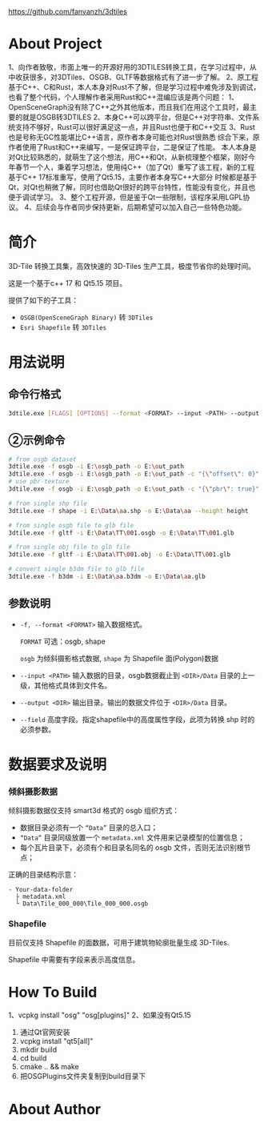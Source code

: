 https://github.com/fanvanzh/3dtiles

# About Project
1、向作者致敬，市面上唯一的开源好用的3DTILES转换工具，在学习过程中，从中收获很多，对3DTiles、OSGB、GLTF等数据格式有了进一步了解。
2、原工程基于C++、C和Rust，本人本身对Rust不了解，但是学习过程中难免涉及到调试，也看了整个代码，个人理解作者采用Rust和C++混编应该是两个问题：
    1、OpenSceneGraph没有除了C++之外其他版本，而且我们在用这个工具时，最主要的就是OSGB转3DTILES
    2、本身C++可以跨平台，但是C++对字符串、文件系统支持不够好，Rust可以很好满足这一点，并且Rust也便于和C++交互
    3、Rust也是号称无GC性能堪比C++语言，原作者本身可能也对Rust很熟悉
    综合下来，原作者使用了Rust和C++来编写，一是保证跨平台，二是保证了性能。
本人本身是对Qt比较熟悉的，就萌生了这个想法，用C++和Qt，从新梳理整个框架，刚好今年春节一个人，秉着学习想法，使用纯C++（加了Qt）重写了该工程，新的工程基于C++ 17标准重写，使用了Qt5.15，主要作者本身写C++大部分
时候都是基于Qt，对Qt也稍微了解，同时也借助Qt很好的跨平台特性，性能没有变化，并且也便于调试学习。
3、整个工程开源，但是鉴于Qt一些限制，该程序采用LGPL协议。
4、后续会与作者同步保持更新，后期希望可以加入自己一些特色功能。

# 简介

3D-Tile 转换工具集，高效快速的 3D-Tiles 生产工具，极度节省你的处理时间。

这是一个基于c++ 17 和 Qt5.15 项目。

提供了如下的子工具：

- `OSGB(OpenSceneGraph Binary)` 转 `3DTiles`
- `Esri Shapefile` 转 `3DTiles`

# 用法说明

##  命令行格式

```sh
3dtile.exe [FLAGS] [OPTIONS] --format <FORMAT> --input <PATH> --output <DIR>
```

## ②示例命令

```sh
# from osgb dataset
3dtile.exe -f osgb -i E:\osgb_path -o E:\out_path
3dtile.exe -f osgb -i E:\osgb_path -o E:\out_path -c "{\"offset\": 0}"
# use pbr-texture
3dtile.exe -f osgb -i E:\osgb_path -o E:\out_path -c "{\"pbr\": true}"

# from single shp file
3dtile.exe -f shape -i E:\Data\aa.shp -o E:\Data\aa --height height

# from single osgb file to glb file
3dtile.exe -f gltf -i E:\Data\TT\001.osgb -o E:\Data\TT\001.glb

# from single obj file to glb file
3dtile.exe -f gltf -i E:\Data\TT\001.obj -o E:\Data\TT\001.glb

# convert single b3dm file to glb file
3dtile.exe -f b3dm -i E:\Data\aa.b3dm -o E:\Data\aa.glb
```

## 参数说明
- `-f, --format <FORMAT>` 输入数据格式。

  `FORMAT` 可选：osgb, shape

  `osgb` 为倾斜摄影格式数据, `shape` 为 Shapefile 面(Polygon)数据

- `--input <PATH>` 输入数据的目录，osgb数据截止到 `<DIR>/Data` 目录的上一级，其他格式具体到文件名。

- `--output <DIR>` 输出目录。输出的数据文件位于 `<DIR>/Data` 目录。

- `--field` 高度字段。指定shapefile中的高度属性字段，此项为转换 shp 时的必须参数。



# 数据要求及说明

### 倾斜摄影数据

倾斜摄影数据仅支持 smart3d 格式的 osgb 组织方式：

- 数据目录必须有一个 `“Data”` 目录的总入口；
- `“Data”` 目录同级放置一个 `metadata.xml` 文件用来记录模型的位置信息；
- 每个瓦片目录下，必须有个和目录名同名的 osgb 文件，否则无法识别根节点；

正确的目录结构示意：

```
- Your-data-folder
  ├ metadata.xml
  └ Data\Tile_000_000\Tile_000_000.osgb
```

### Shapefile

目前仅支持 Shapefile 的面数据，可用于建筑物轮廓批量生成 3D-Tiles.

Shapefile 中需要有字段来表示高度信息。


# How To Build
1、vcpkg install "osg" "osg[plugins]"
2、如果没有Qt5.15
  1. 通过Qt官网安装
  2. vcpkg install "qt5[all]"
3. mkdir build
4. cd build 
5. cmake .. && make 
6. 把OSGPlugins文件夹复制到build目录下
# About Author
